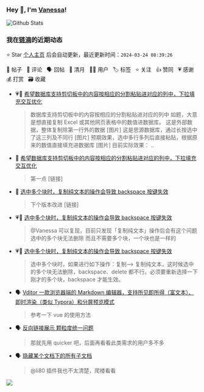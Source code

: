 ### Hey 👋, I'm [Vanessa](http://vanessa.b3log.org/)!

![Github Stats](https://github-readme-stats.vercel.app/api?username=Vanessa219&show_icons=true)

<!--events start -->

### 我在[链滴](https://ld246.com)的近期动态

⭐️ Star [个人主页](https://github.com/Vanessa219/Vanessa219) 后会自动更新，最近更新时间：`2024-03-24 08:39:26`

📝 帖子 &nbsp; 💬 评论 &nbsp; 🗣 回帖 &nbsp; 🌙 清月 &nbsp; 👨‍💻 用户 &nbsp; 🏷️ 标签 &nbsp; ⭐️ 关注 &nbsp; 👍 赞同 &nbsp; 💗 感谢 &nbsp; 💰 打赏 &nbsp; 🗃 收藏

* 💗📝 [希望数据库支持剪切板中的内容按相应的分割粘贴进对应的列中，下拉填充交互优化](https://ld246.com/article/1710994328668)

  > 数据库支持剪切板中的内容按相应的分割粘贴进对应的列中 如题，大意是想直接复制 Excel 或其他网页表格中的数值进数据库。 这是外部数据，整体复制除第一行外的数据 [图片] 这是思源数据库，通过长按选中了这三列及不同行 [图片] 预期效果，选中多行多列后直接粘贴，根据原来的数值直接填充进数据库 [图片] 目前实际效果： ..
* 💬 [希望数据库支持剪切板中的内容按相应的分割粘贴进对应的列中，下拉填充交互优化](https://ld246.com/article/1710994328668/comment/1711079398983#comments)

  > 第一点 [链接]
* 💬 [选中多个块时，复制纯文本的操作会导致 backspace 按键失效](https://ld246.com/article/1711052059694/comment/1711073002834#comments)

  > 下个版本改进 [链接]
* 💗💬 [选中多个块时，复制纯文本的操作会导致 backspace 按键失效](https://ld246.com/article/1711052059694/comment/1711052190742#comments)

  > @Vanessa 可以复现，目前只发现「复制纯文本」操作后会有这个问题 选中的多个块无法删除 而且不需要多个块，一个块也是一样的
* 💗📝 [选中多个块时，复制纯文本的操作会导致 backspace 按键失效](https://ld246.com/article/1711052059694)

  > 选中多个块时，如果进行如下操作：复制--&gt; 复制纯文本，这时候选中的多个块无法删除，backspace、delete 都不行。必须要重新选择一下刚才的多个块，backspace 才能生效。
* 🗣 [Vditor 一款浏览器端的 Markdown 编辑器，支持所见即所得（富文本）、即时渲染（类似 Typora）和分屏预览模式](https://ld246.com/article/1549638745630/comment/1711005734337#comments)

  > 参考一下 vue 的使用方法
* 🗣 [反向链接展示 颗粒度统一问题](https://ld246.com/article/1710739014112/comment/1710988679586#comments)

  > 那就先用 quicker 吧，后面再看看此类需求的用户多不多
* 🗣 [隐藏某个文档下的所有子文档](https://ld246.com/article/1710040093539/comment/1710745072443#comments)

  > @li80 插件我也不太清楚，爬楼看看


<!--events end -->

<a title="Hits" target="_blank" href="https://github.com/Vanessa219/Vanessa219"><img src="https://hits.b3log.org/Vanessa219/Vanessa219.svg"></a>

